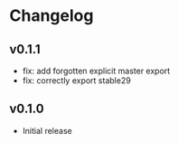 # Changelog

## v0.1.1

- fix: add forgotten explicit master export
- fix: correctly export stable29

## v0.1.0

- Initial release
